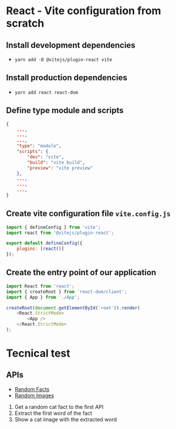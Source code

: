 # React - Vite configuration from scratch

## Install development dependencies
- `yarn add -D @vitejs/plugin-react vite`

## Install production dependencies
- `yarn add react react-dom`

## Define type module and scripts
```json
{
    ...,
    ...,
    ...,
    "type": "module",
    "scripts": {
        "dev": "vite",
        "build": "vite build",
        "preview": "vite preview"
    },
    ...,
    ...,
    ...,
}
```

## Create vite configuration file `vite.config.js`
```javascript
import { defineConfig } from 'vite';
import react from '@vitejs/plugin-react';

export default defineConfig({
    plugins: [react()]
});
```

## Create the entry point of our application
```javascript
import React from 'react';
import { createRoot } from 'react-dom/client';
import { App } from './App';

createRoot(document.getElementById('root')).render(
    <React.StrictMode>
        <App />
    </React.StrictMode>
);
```
# Tecnical test
## APIs
- [Random Facts](https://catfact.ninja/fact)
- [Random Images](https://cataas.com/cat/says/hello)

1. Get a random cat fact to the first API
2. Extract the first word of the fact
3. Show a cat image with the extracted word
